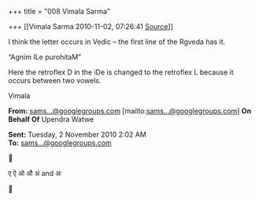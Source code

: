 +++
title = "008 Vimala Sarma"

+++
[[Vimala Sarma	2010-11-02, 07:26:41 [Source](https://groups.google.com/g/samskrita/c/TeaVuQstr_Q)]]



I think the letter occurs in Vedic – the first line of the Rgveda has it.

“Agnim ILe purohitaM”

Here the retroflex D in the iDe is changed to the retroflex L because it occurs between two vowels.

Vimala



**From:** [sams...@googlegroups.com]() \[mailto:[sams...@googlegroups.com]()\] **On Behalf Of** Upendra Watwe

  
**Sent:** Tuesday, 2 November 2010 2:02 AM  
**To:** [sams...@googlegroups.com]()  



ए ऐ ओ औ अं and अः



